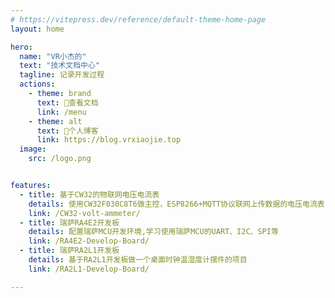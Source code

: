 ```yaml
---
# https://vitepress.dev/reference/default-theme-home-page
layout: home

hero:
  name: "VR小杰的"
  text: "技术文档中心"
  tagline: 记录开发过程
  actions:
    - theme: brand
      text: 📁查看文档
      link: /menu
    - theme: alt
      text: 🔗个人博客
      link: https://blog.vrxiaojie.top
  image:
    src: /logo.png


features:
  - title: 基于CW32的物联网电压电流表
    details: 使用CW32F030C8T6做主控，ESP8266+MQTT协议联网上传数据的电压电流表
    link: /CW32-volt-ammeter/
  - title: 瑞萨RA4E2开发板
    details: 配置瑞萨MCU开发环境,学习使用瑞萨MCU的UART、I2C、SPI等
    link: /RA4E2-Develop-Board/
  - title: 瑞萨RA2L1开发板
    details: 基于RA2L1开发板做一个桌面时钟温湿度计摆件的项目
    link: /RA2L1-Develop-Board/

---
```


